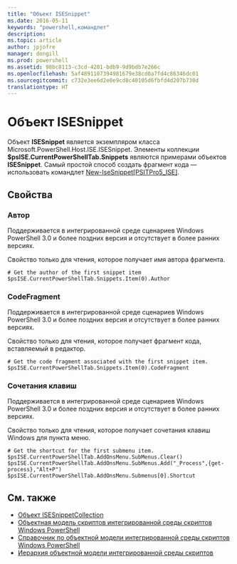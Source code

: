 ```yaml
---
title: "Объект ISESnippet"
ms.date: 2016-05-11
keywords: "powershell,командлет"
description: 
ms.topic: article
author: jpjofre
manager: dongill
ms.prod: powershell
ms.assetid: 98bc8113-c3cd-4201-bdb9-9d9bdb7e266c
ms.openlocfilehash: 5af4891107394981679e38cd0a7fd4c86346dc01
ms.sourcegitcommit: c732e3ee6d2e0e9cd8c40105d6fbfd4d207b730d
translationtype: HT
---
```

# <a name="the-isesnippetobject"></a>Объект ISESnippet
  Объект **ISESnippet** является экземпляром класса Microsoft.PowerShell.Host.ISE.ISESnippet. Элементы коллекции **$psISE.CurrentPowerShellTab.Snippets** являются примерами объектов **ISESnippet**. Самый простой способ создать фрагмент кода — использовать командлет [New-IseSnippet&#91;PSITPro5_ISE&#93;](https://technet.microsoft.com/en-us/library/0a6339a3-2683-4a8e-8929-90ad9a95c3e0).

## <a name="properties"></a>Свойства

###  <a name="a-namedisplaynamea-author"></a><a name="DisplayName"></a> Автор
  Поддерживается в интегрированной среде сценариев Windows PowerShell 3.0 и более поздних версия и отсутствует в более ранних версиях. 

 Свойство только для чтения, которое получает имя автора фрагмента.

```
# Get the author of the first snippet item
$psISE.CurrentPowerShellTab.Snippets.Item(0).Author

```

###  <a name="a-nameactiona-codefragment"></a><a name="Action"></a> CodeFragment
  Поддерживается в интегрированной среде сценариев Windows PowerShell 3.0 и более поздних версия и отсутствует в более ранних версиях. 

 Свойство только для чтения, которое получает фрагмент кода, вставляемый в редактор.

```
# Get the code fragment associated with the first snippet item.
$psISE.CurrentPowerShellTab.Snippets.Item(0).CodeFragment

```

###  <a name="a-nameshortcuta-shortcut"></a><a name="Shortcut"></a> Сочетания клавиш
  Поддерживается в интегрированной среде сценариев Windows PowerShell 3.0 и более поздних версия и отсутствует в более ранних версиях. 

 Свойство только для чтения, которое получает сочетания клавиш Windows для пункта меню.

```
# Get the shortcut for the first submenu item.
$psISE.CurrentPowerShellTab.AddOnsMenu.SubMenus.Clear()
$psISE.CurrentPowerShellTab.AddOnsMenu.SubMenus.Add("_Process",{get-process},"Alt+P")
$psISE.CurrentPowerShellTab.AddOnsMenu.Submenus[0].Shortcut
```

## <a name="see-also"></a>См. также
- [Объект ISESnippetCollection](The-ISESnippetCollection-Object.md) 
- [Объектная модель скриптов интегрированной среды скриптов Windows PowerShell](The-Windows-PowerShell-ISE-Scripting-Object-Model.md) 
- [Справочник по объектной модели интегрированной среды скриптов Windows PowerShell](Windows-PowerShell-ISE-Object-Model-Reference.md) 
- [Иерархия объектной модели интегрированной среды скриптов](The-ISE-Object-Model-Hierarchy.md)

  
